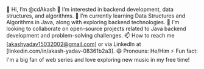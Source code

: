 👋 Hi, I’m @cdAkash
👀 I’m interested in backend development, data structures, and algorithms.
🌱 I’m currently learning Data Structures and Algorithms in Java, along with exploring backend technologies.
💞️ I’m looking to collaborate on open-source projects related to Java backend development and problem-solving challenges.
📫 How to reach me [akashyadav15032002@gmail.com] or via LinkedIn at [linkedin.com/in/akash-yadav-08361b2a3].
😄 Pronouns: He/Him
⚡ Fun fact: I'm a big fan of web series and love exploring new music in my free time!

<!---
cdAkash/cdAkash is a ✨ special ✨ repository because its `README.md` (this file) appears on your GitHub profile.
You can click the Preview link to take a look at your changes.
--->
